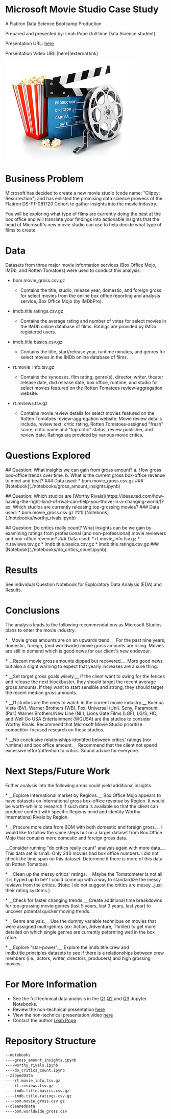 # Microsoft Movie Studio Case Study
<p>A Flatiron Data Science Bootcamp Production

Prepared and presented by: Leah Pope (full time Data Science student)

Presentation URL: [here](PhaseOneProject_LeahPope.pdf)

Presentation Video URL:[here](external link)

<img src="./images/abstraction-movie-cinema-art-wallpaper-thumb.jpg"/></p>

# Business Problem
<p>Microsoft has decided to create a new movie studio (code name: "Clippy: Resurrection") and has enlisted the promising data science prowess of the Flatiron DS-FT-081720 Cohort to gather insights into the movie industry. 

You will be exploring what type of films are currently doing the best at the box office and will translate your findings into actionable insights that the head of Microsoft's new movie studio can use to help decide what type of films to create.</p>

# Data
<p>Datasets from three major movie information services (Box Office Mojo, IMDb, and Rotten Tomatoes) were used to conduct this analysis.
</p> 
<p>

* bom.movie_gross.csv.gz
    * Contains the title, studio, release year, domestic, and foreign gross for select movies from the online box office reporting and analysis service, Box Office Mojo (by IMDbPro).

* imdb.title.ratings.csv.gz
    * Contains the average rating and number of votes for select movies in the IMDb online database of films. Ratings are provided by IMDb registered users.

* imdb.title.basics.csv.gz
    * Contains the title, start/release year, runtime minutes, and genres for select movies in the IMDb online database of films.

* rt.movie_info.tsv.gz
    * Contains the synopses, film rating, genre(s), director, writer, theater release date, dvd release date, box office, runtime, and studio for select movies featured on the Rotten Tomatoes review-aggregation website.

* rt.reviews.tsv.gz
    * Contains movie review details for select movies featured on the Rotten Tomatoes review-aggregation website. Movie review details include, review text, critic rating, Rotten Tomatoes-assigned "fresh" score, critic name and "top critic" status, review publisher, and review date. Ratings are provided by various movie critics.
</p>


# Questions Explored
<p>
## Question: What insights we can gain from gross amount?
a. How gross box-office trends over time.
b. What is the current gross box-office revenue to meet and beat?
### Data used:
* bom.movie_gross.csv.gz
### [Notebook](./notebooks/gross_amount_insights.ipynb)
</p>

<p>
## Question: Which studios are [Worthy Rivals](https://ideas.ted.com/how-having-the-right-kind-of-rival-can-help-you-thrive-in-a-changing-world/)?
ex: Which studios are currently releasing top-grossing movies?
### Data used:
* bom.movie_gross.csv.gz
### [Notebook](./notebooks/worthy_rivals.ipynb)
</p>

<p>
## Question: Do critics really count? 
What insights can be we gain by examining ratings from professional (and non-professional) movie reviewers and box-office revenue?
### Data used:
* rt.movie_info.tsv.gz
* rt.reviews.tsv.gz
* imdb.title.basics.csv.gz
* imdb.title.ratings.csv.gz
### [Notebook](./notebooks/do_critics_count.ipynb)
</p>


# Results
See individual Question Notebook for Exploratory Data Analysis (EDA) and Results.

# Conclusions
<p>
The analysis leads to the following recommendations as Microsoft Studios plans to enter the movie industry.
</p>
<p>
 *__Movie gross amounts are on an upwards trend.__ For the past nine years, domestic, foreign, (and worldwide) movie gross amounts are rising. Movies are still in demand which is good news for our client's new endevour.
 </p>
<p>
* __Recent movie gross amounts dipped but recovered.__ More good news but also a slight warning to expect that yearly increases are a sure thing.
</p>
<p>
* __Set target gross goals wisely.__ If the client want to swing for the fences and release the next blockbuster, they should target the recent average gross amounts. If they want to start sensible and strong, they should target the recent median gross amounts.
</p>
<p>
*  __11 studios are the ones to watch in the current movie industry.__  Buenua Vista (BV), Warner Brothers (WB), Fox, Universal (Uni). Sony, Paramount (Par.) Warner Brothers/New Line (NL), Lions Gate Films (LGF), LG/S, HC, and Well Go USA Entertainment (WGUSA) are the studios to consider Worthy Rivals. Recommend that Microsoft Movie Studio prioritize competitor-focused research on these studios.
</p>
<p>
*  __No conclusive relationships identifed between critics' ratings (nor runtime) and box office amount.__  Recommend that the client not spend excessive effort/attention to critics. Sound advice for everyone.
</p>


# Next Steps/Future Work
<p>
Futher analysis into the following areas could yield additional insights.
</p>
<p>
* __Explore International market by Regions.__ Box Office Mojo appears to have datasets on International gross box-office revenue by Region. It would be worth-while to research if such data is available so that the client can produce content with specific Regions mind and identity Worthy International Rivals by Region.
</p>
<p>
* __Procure more data from BOM with both domestic and foreign gross.__  I would like to follow the same steps but on a larger dataset from Box Office Mojo that contains more domestic and foreign gross data.
</p>
<p>
 __Consider running "do critics really count" analysis again with more data.__ This data set is small. Only 340 movies had box office numbers. I did not check the time span on this dataset. Determine if there is more of this data on Rotten Tomatoes.
 </p>
<p>
* __Clean up the messy critics' ratings.__ Maybe the Tomatometer is not all it is hyped up to be?  I could come up with a way to standardize the messy reviews from the critics. (Note: I do not suggest the critics are messy...just their rating systems.)
</p>
<p>
* __Check for faster changing trends.__ Create additional time breakdowns for top-grossing movie genres (last 5 years, last 3 years, last year) to uncover potental quicker moving trends.
</p>
<p>
* __Genre analysis.__ Use the dummy variable technique on movies that were assigned mult-genres (ex: Action, Adventure, Thriller) to get more detailed on which single genres are currently peforming well in the box ofice.
</p>
<p>
* __Explore "star-power".__ Explore the imdb.title.crew and imdb.title.principles datasets to see if there is a relationships between crew members (i.e., actors, writer, directors, producers) and high grossing movies. 
</p>

# For More Information
* See the full technical data analysis in the [Q1](./notebooks/gross_amount_insights.ipynb) [Q2](./notebooks/worthy_rivals.ipynb) and [Q3](./notebooks/do_critics_count.ipynb) Jupyter Notebooks.
* Review the non-technical presentation [here](PhaseOneProject_LeahPope.pdf)
* View the non-technical presentation video [here](link)
* Contact the author [Leah Pope](https://www.linkedin.com/in/leahspope/)


# Repository Structure
```
--notebooks
----gross_amount_insights.ipynb
----worthy_rivals.ipynb
----do_critics_count.ipynb
--zippedData
----rt.movie_info.tsv.gz
----rt.reviews.tsv.gz
----imdb.title.basics.csv.gz
----imdb.title.ratings.csv.gz
----bom.movie_gross.csv.gz
--cleanedData
----bom.worldwide_gross.csv
```


